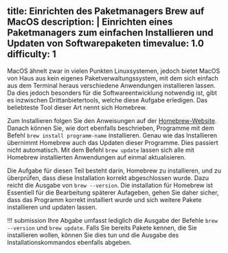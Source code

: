 title: Einrichten des Paketmanagers Brew auf MacOS
description: |
  Einrichten eines Paketmanagers zum einfachen Installieren und Updaten von Softwarepaketen
timevalue: 1.0
difficulty: 1
---

MacOS ähnelt zwar in vielen Punkten Linuxsystemen, jedoch bietet MacOS von Haus aus kein
eigenes Paketverwaltungssystem, mit dem sich einfach aus dem Terminal heraus verschiedene
Anwendungen installieren lassen. Da dies jedoch besonders für die Softwareentwicklung
notwendig ist, gibt es inzwischen Drittanbietertools, welche diese Aufgabe erledigen.
Das beliebteste Tool dieser Art nennt sich Homebrew.

Zum Installieren folgen Sie den Anweisungen auf der [Homebrew-Website](https://brew.sh).
Danach können Sie, wie dort ebenfalls beschrieben, Programme mit dem Befehl
`brew install programm-name` installieren.
Genau wie das Installieren übernimmt Homebrew auch das Updaten dieser Programme.
Dies passiert nicht automatisch. Mit dem Befehl `brew update` lassen sich alle mit
Homebrew installierten Anwendungen auf einmal aktualisieren.

Die Aufgabe für diesen Teil besteht darin, Homebrew zu installieren, und zu überprüfen, dass
diese Installation korrekt abgeschlossen wurde. Dazu reicht die Ausgabe von `brew --version`.
Die installation für Homebrew ist Essentiell für die Bearbeitung späterer Aufageben, gehen Sie
daher sicher, dass das Programm korrekt installiert wurde und sich weitere Pakete installieren
und updaten lassen.

!!! submission
    Ihre Abgabe umfasst lediglich die Ausgabe der Befehle `brew --version` und `brew update`.
    Falls Sie bereits Pakete kennen, die Sie installieren wollen, können Sie dies tun und die
    Ausgabe des Installationskommandos ebenfalls abgeben.
